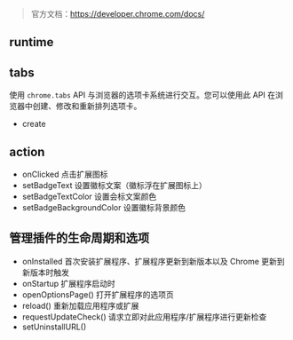 
> 官方文档：https://developer.chrome.com/docs/

## runtime

## tabs

使用 `chrome.tabs` API 与浏览器的选项卡系统进行交互。您可以使用此 API 在浏览器中创建、修改和重新排列选项卡。

- create

## action

- onClicked               点击扩展图标
- setBadgeText            设置徽标文案（徽标浮在扩展图标上）
- setBadgeTextColor       设置会标文案颜色
- setBadgeBackgroundColor 设置徽标背景颜色


## 管理插件的生命周期和选项
- onInstalled             首次安装扩展程序、扩展程序更新到新版本以及 Chrome 更新到新版本时触发
- onStartup               扩展程序启动时
- openOptionsPage()       打开扩展程序的选项页
- reload()                重新加载应用程序或扩展
- requestUpdateCheck()    请求立即对此应用程序/扩展程序进行更新检查
- setUninstallURL()